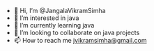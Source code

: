 - 👋 Hi, I’m @JangalaVikramSimha
- 👀 I’m interested in java 
- 🌱 I’m currently learning java
- 💞️ I’m looking to collaborate on java projects
- 📫 How to reach me jvikramsimha@gmail.com

<!---
JangalaVikramSimha/JangalaVikramSimha is a ✨ special ✨ repository because its `README.md` (this file) appears on your GitHub profile.
You can click the Preview link to take a look at your changes.
--->
